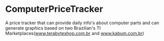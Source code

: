 # ComputerPriceTracker
A price tracker that can provide daily info's about computer parts and can generate graphics based on two Brazilian's TI Marketplaces(www.terabyteshop.com.br and www.kabum.com.br)
